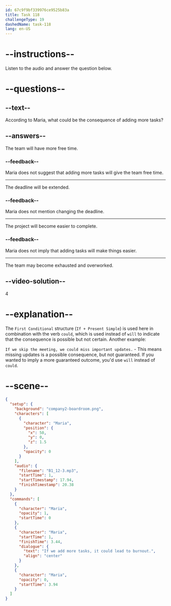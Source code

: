 ```yaml
---
id: 67c9f9bf339976ce9525b83a
title: Task 118
challengeType: 19
dashedName: task-118
lang: en-US
---
```


<!-- (Audio) Maria: If we add more tasks, it could lead to burnout. -->

# --instructions--

Listen to the audio and answer the question below.  

# --questions--

## --text--

According to Maria, what could be the consequence of adding more tasks?

## --answers--

The team will have more free time.

### --feedback--

Maria does not suggest that adding more tasks will give the team free time.

---

The deadline will be extended.

### --feedback--

Maria does not mention changing the deadline.

---

The project will become easier to complete.

### --feedback--

Maria does not imply that adding tasks will make things easier.

---

The team may become exhausted and overworked.

## --video-solution--

4  

# --explanation--

The `First Conditional` structure (`If + Present Simple`) is used here in combination with the verb `could`, which is used instead of `will` to indicate that the consequence is possible but not certain. Another example:

`If we skip the meeting, we could miss important updates.` - This means missing updates is a possible consequence, but not guaranteed. If you wanted to imply a more guaranteed outcome, you'd use `will` instead of `could`.

# --scene--

```json
{
  "setup": {
    "background": "company2-boardroom.png",
    "characters": [
      {
        "character": "Maria",
        "position": {
          "x": 50,
          "y": 0,
          "z": 1.5
        },
        "opacity": 0
      }
    ],
    "audio": {
      "filename": "B1_12-3.mp3",
      "startTime": 1,
      "startTimestamp": 17.94,
      "finishTimestamp": 20.38
    }
  },
  "commands": [
    {
      "character": "Maria",
      "opacity": 1,
      "startTime": 0
    },
    {
      "character": "Maria",
      "startTime": 1,
      "finishTime": 3.44,
      "dialogue": {
        "text": "If we add more tasks, it could lead to burnout.",
        "align": "center"
      }
    },
    {
      "character": "Maria",
      "opacity": 0,
      "startTime": 3.94
    }
  ]
}
```

